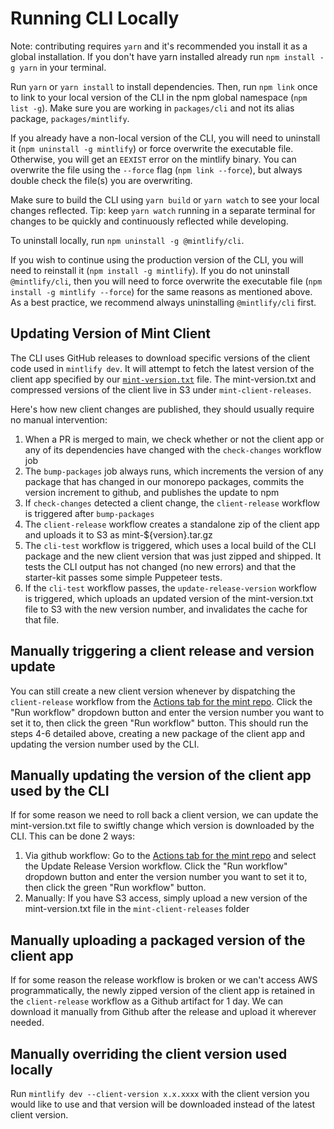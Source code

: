 # Running CLI Locally

Note: contributing requires `yarn` and it's recommended you install it as a global installation. If you don't have yarn installed already run `npm install -g yarn` in your terminal.

Run `yarn` or `yarn install` to install dependencies. Then, run `npm link` once to link to your local version of the CLI in the npm global namespace (`npm list -g`). Make sure you are working in `packages/cli` and not its alias package, `packages/mintlify`.

If you already have a non-local version of the CLI, you will need to uninstall it (`npm uninstall -g mintlify`) or force overwrite the executable file. Otherwise, you will get an `EEXIST` error on the mintlify binary. You can overwrite the file using the `--force` flag (`npm link --force`), but always double check the file(s) you are overwriting.

Make sure to build the CLI using `yarn build` or `yarn watch` to see your local changes reflected. Tip: keep `yarn watch` running in a separate terminal for changes to be quickly and continuously reflected while developing.

To uninstall locally, run `npm uninstall -g @mintlify/cli`.

If you wish to continue using the production version of the CLI, you will need to reinstall it (`npm install -g mintlify`). If you do not uninstall `@mintlify/cli`, then you will need to force overwrite the executable file (`npm install -g mintlify --force`) for the same reasons as mentioned above. As a best practice, we recommend always uninstalling `@mintlify/cli` first.

## Updating Version of Mint Client

The CLI uses GitHub releases to download specific versions of the client code used in `mintlify dev`. It will attempt to fetch the latest version of the client app specified by our [`mint-version.txt`](https://d1ctpt7j8wusba.cloudfront.net/mint-version.txt) file. The mint-version.txt and compressed versions of the client live in S3 under `mint-client-releases`.

Here's how new client changes are published, they should usually require no manual intervention:

1. When a PR is merged to main, we check whether or not the client app or any of its dependencies have changed with the `check-changes` workflow job
2. The `bump-packages` job always runs, which increments the version of any package that has changed in our monorepo packages, commits the version increment to github, and publishes the update to npm
3. If `check-changes` detected a client change, the `client-release` workflow is triggered after `bump-packages`
4. The `client-release` workflow creates a standalone zip of the client app and uploads it to S3 as mint-${version}.tar.gz
5. The `cli-test` workflow is triggered, which uses a local build of the CLI package and the new client version that was just zipped and shipped. It tests the CLI output has not changed (no new errors) and that the starter-kit passes some simple Puppeteer tests.
6. If the `cli-test` workflow passes, the `update-release-version` workflow is triggered, which uploads an updated version of the mint-version.txt file to S3 with the new version number, and invalidates the cache for that file.

## Manually triggering a client release and version update

You can still create a new client version whenever by dispatching the `client-release` workflow from the [Actions tab for the mint repo](https://github.com/mintlify/mint/actions). Click the "Run workflow" dropdown button and enter the version number you want to set it to, then click the green "Run workflow" button. This should run the steps 4-6 detailed above, creating a new package of the client app and updating the version number used by the CLI.

## Manually updating the version of the client app used by the CLI

If for some reason we need to roll back a client version, we can update the mint-version.txt file to swiftly change which version is downloaded by the CLI. This can be done 2 ways:

1. Via github workflow: Go to the [Actions tab for the mint repo](https://github.com/mintlify/mint/actions) and select the Update Release Version workflow. Click the "Run workflow" dropdown button and enter the version number you want to set it to, then click the green "Run workflow" button.
2. Manually: If you have S3 access, simply upload a new version of the mint-version.txt file in the `mint-client-releases` folder

## Manually uploading a packaged version of the client app

If for some reason the release workflow is broken or we can't access AWS programmatically, the newly zipped version of the client app is retained in the `client-release` workflow as a Github artifact for 1 day. We can download it manually from Github after the release and upload it wherever needed.

## Manually overriding the client version used locally

Run `mintlify dev --client-version x.x.xxxx` with the client version you would like to use and that version will be downloaded instead of the latest client version.
